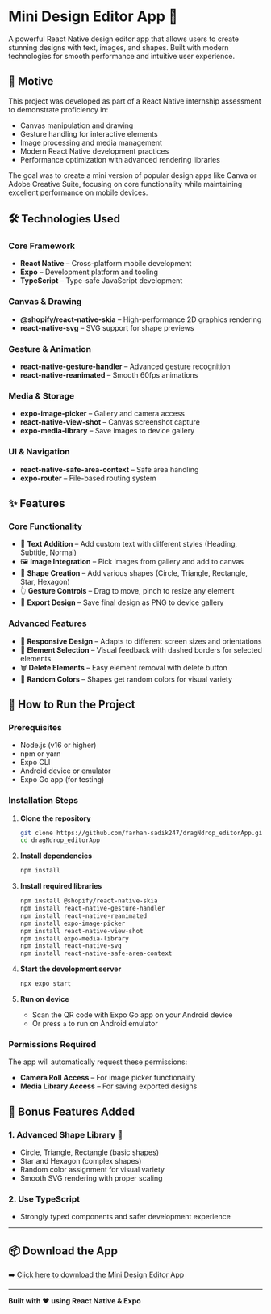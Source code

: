 
# Mini Design Editor App 📱

A powerful React Native design editor app that allows users to create stunning designs with text, images, and shapes. Built with modern technologies for smooth performance and intuitive user experience.

## 🎯 Motive

This project was developed as part of a React Native internship assessment to demonstrate proficiency in:

- Canvas manipulation and drawing  
- Gesture handling for interactive elements  
- Image processing and media management  
- Modern React Native development practices  
- Performance optimization with advanced rendering libraries  

The goal was to create a mini version of popular design apps like Canva or Adobe Creative Suite, focusing on core functionality while maintaining excellent performance on mobile devices.

## 🛠️ Technologies Used

### Core Framework
- **React Native** – Cross-platform mobile development  
- **Expo** – Development platform and tooling  
- **TypeScript** – Type-safe JavaScript development  

### Canvas & Drawing
- **@shopify/react-native-skia** – High-performance 2D graphics rendering  
- **react-native-svg** – SVG support for shape previews  

### Gesture & Animation
- **react-native-gesture-handler** – Advanced gesture recognition  
- **react-native-reanimated** – Smooth 60fps animations  

### Media & Storage
- **expo-image-picker** – Gallery and camera access  
- **react-native-view-shot** – Canvas screenshot capture  
- **expo-media-library** – Save images to device gallery  

### UI & Navigation
- **react-native-safe-area-context** – Safe area handling  
- **expo-router** – File-based routing system  

## ✨ Features

### Core Functionality
- 📝 **Text Addition** – Add custom text with different styles (Heading, Subtitle, Normal)  
- 🖼️ **Image Integration** – Pick images from gallery and add to canvas  
- 🔷 **Shape Creation** – Add various shapes (Circle, Triangle, Rectangle, Star, Hexagon)  
- 👆 **Gesture Controls** – Drag to move, pinch to resize any element  
- 💾 **Export Design** – Save final design as PNG to device gallery  

### Advanced Features 
- 📱 **Responsive Design** – Adapts to different screen sizes and orientations  
- 🎯 **Element Selection** – Visual feedback with dashed borders for selected elements  
- 🗑️ **Delete Elements** – Easy element removal with delete button  
- 🎨 **Random Colors** – Shapes get random colors for visual variety  

## 🚀 How to Run the Project

### Prerequisites
- Node.js (v16 or higher)  
- npm or yarn  
- Expo CLI  
- Android device or emulator  
- Expo Go app (for testing)  

### Installation Steps

1. **Clone the repository**
   ```bash
   git clone https://github.com/farhan-sadik247/dragNdrop_editorApp.git
   cd dragNdrop_editorApp
   ```

2. **Install dependencies**
   ```bash
   npm install
   ```

3. **Install required libraries**
   ```bash
   npm install @shopify/react-native-skia
   npm install react-native-gesture-handler
   npm install react-native-reanimated
   npm install expo-image-picker
   npm install react-native-view-shot
   npm install expo-media-library
   npm install react-native-svg
   npm install react-native-safe-area-context
   ```

4. **Start the development server**
   ```bash
   npx expo start
   ```

5. **Run on device**
   - Scan the QR code with Expo Go app on your Android device  
   - Or press `a` to run on Android emulator  

### Permissions Required
The app will automatically request these permissions:
- **Camera Roll Access** – For image picker functionality  
- **Media Library Access** – For saving exported designs  

## 🎁 Bonus Features Added

### 1. **Advanced Shape Library** 🔷
- Circle, Triangle, Rectangle (basic shapes)  
- Star and Hexagon (complex shapes)  
- Random color assignment for visual variety  
- Smooth SVG rendering with proper scaling  

### 2. **Use TypeScript**  
- Strongly typed components and safer development experience  

---

## 📦 Download the App  
➡️ [Click here to download the Mini Design Editor App](https://tinyurl.com/dragNdropApp)

---

**Built with ❤️ using React Native & Expo**
